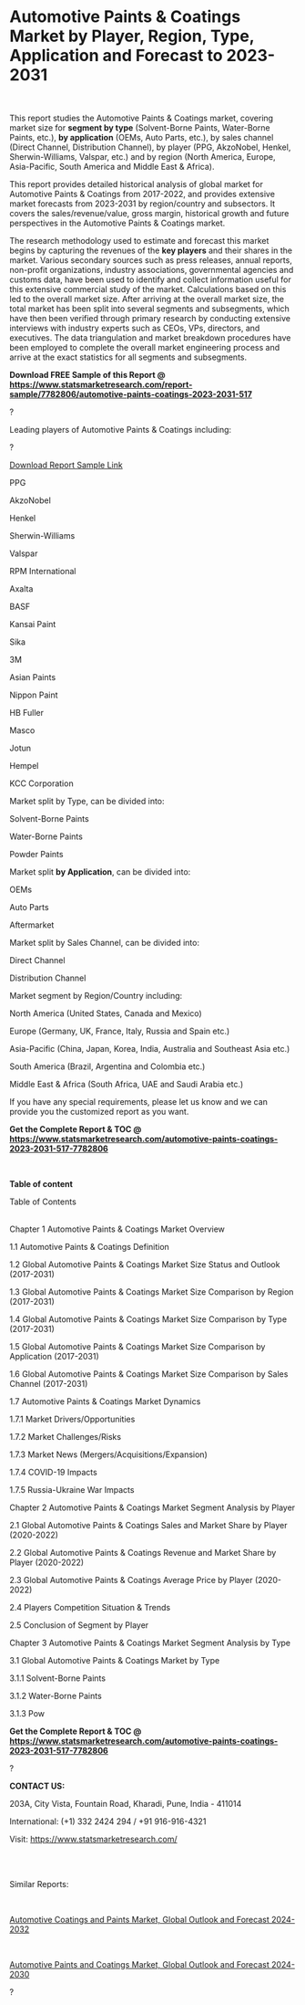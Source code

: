 <h1>Automotive Paints & Coatings Market by Player, Region, Type, Application and Forecast to 2023-2031</h1><br/><p>This report studies the Automotive Paints & Coatings market, covering market size for <strong>segment by type</strong> (Solvent-Borne Paints, Water-Borne Paints, etc.), <strong>by application</strong> (OEMs, Auto Parts, etc.), by sales channel (Direct Channel, Distribution Channel), by player (PPG, AkzoNobel, Henkel, Sherwin-Williams, Valspar, etc.) and by region (North America, Europe, Asia-Pacific, South America and Middle East & Africa).</p>
 
 
 
 <p>This report provides detailed historical analysis of global market for Automotive Paints & Coatings from 2017-2022, and provides extensive market forecasts from 2023-2031 by region/country and subsectors. It covers the sales/revenue/value, gross margin, historical growth and future perspectives in the Automotive Paints & Coatings market.</p>
 
 
 
 <p>The research methodology used to estimate and forecast this market begins by capturing the revenues of the <strong>key players</strong> and their shares in the market. Various secondary sources such as press releases, annual reports, non-profit organizations, industry associations, governmental agencies and customs data, have been used to identify and collect information useful for this extensive commercial study of the market. Calculations based on this led to the overall market size. After arriving at the overall market size, the total market has been split into several segments and subsegments, which have then been verified through primary research by conducting extensive interviews with industry experts such as CEOs, VPs, directors, and executives. The data triangulation and market breakdown procedures have been employed to complete the overall market engineering process and arrive at the exact statistics for all segments and subsegments.</p>
 
 
 
 <div><b>Download FREE Sample of this Report @ <a href="https://www.statsmarketresearch.com/download-free-sample/7782806/automotive-paints-coatings-2023-2031-517">https://www.statsmarketresearch.com/report-sample/7782806/automotive-paints-coatings-2023-2031-517</a></b></div>
 
 
 
 <p>? </p>
 
 
 
 <p>Leading players of Automotive Paints & Coatings including:</p>
 
 
 
 <p>? </p>
 
 
 
 <p><a href="https://www.statsmarketresearch.com/download-free-sample/7782806/automotive-paints-coatings-2023-2031-517">Download Report Sample Link</a></p>
 
 
 
 <p>PPG</p>
 
 
 
 <p>AkzoNobel</p>
 
 
 
 <p>Henkel</p>
 
 
 
 <p>Sherwin-Williams</p>
 
 
 
 <p>Valspar</p>
 
 
 
 <p>RPM International</p>
 
 
 
 <p>Axalta</p>
 
 
 
 <p>BASF</p>
 
 
 
 <p>Kansai Paint</p>
 
 
 
 <p>Sika</p>
 
 
 
 <p>3M</p>
 
 
 
 <p>Asian Paints</p>
 
 
 
 <p>Nippon Paint</p>
 
 
 
 <p>HB Fuller</p>
 
 
 
 <p>Masco</p>
 
 
 
 <p>Jotun</p>
 
 
 
 <p>Hempel</p>
 
 
 
 <p>KCC Corporation</p>
 
 
 
 <p>Market split by Type, can be divided into:</p>
 
 
 
 <p>Solvent-Borne Paints</p>
 
 
 
 <p>Water-Borne Paints</p>
 
 
 
 <p>Powder Paints</p>
 
 
 
 <p>Market split <strong>by Application</strong>, can be divided into:</p>
 
 
 
 <p>OEMs</p>
 
 
 
 <p>Auto Parts</p>
 
 
 
 <p>Aftermarket</p>
 
 
 
 <p>Market split by Sales Channel, can be divided into:</p>
 
 
 
 <p>Direct Channel</p>
 
 
 
 <p>Distribution Channel</p>
 
 
 
 <p>Market segment by Region/Country including:</p>
 
 
 
 <p>North America (United States, Canada and Mexico)</p>
 
 
 
 <p>Europe (Germany, UK, France, Italy, Russia and Spain etc.)</p>
 
 
 
 <p>Asia-Pacific (China, Japan, Korea, India, Australia and Southeast Asia etc.)</p>
 
 
 
 <p>South America (Brazil, Argentina and Colombia etc.)</p>
 
 
 
 <p>Middle East & Africa (South Africa, UAE and Saudi Arabia etc.)</p>
 
 
 
 <p>If you have any special requirements, please let us know and we can provide you the customized report as you want.</p>
 
 
 
 <div><b>Get the Complete Report & TOC @ <a href="https://www.statsmarketresearch.com/automotive-paints-coatings-2023-2031-517-7782806">https://www.statsmarketresearch.com/automotive-paints-coatings-2023-2031-517-7782806</a></b></div>
 
 
 
 <p><br />
 
 <b>Table of content</b></p>
 
 
 
 <p>Table of Contents<br />
 
 <br />
 
 Chapter 1 Automotive Paints & Coatings Market Overview<br />
 
 1.1 Automotive Paints & Coatings Definition<br />
 
 1.2 Global Automotive Paints & Coatings Market Size Status and Outlook (2017-2031)<br />
 
 1.3 Global Automotive Paints & Coatings Market Size Comparison by Region (2017-2031)<br />
 
 1.4 Global Automotive Paints & Coatings Market Size Comparison by Type (2017-2031)<br />
 
 1.5 Global Automotive Paints & Coatings Market Size Comparison by Application (2017-2031)<br />
 
 1.6 Global Automotive Paints & Coatings Market Size Comparison by Sales Channel (2017-2031)<br />
 
 1.7 Automotive Paints & Coatings Market Dynamics<br />
 
 1.7.1 Market Drivers/Opportunities<br />
 
 1.7.2 Market Challenges/Risks<br />
 
 1.7.3 Market News (Mergers/Acquisitions/Expansion)<br />
 
 1.7.4 COVID-19 Impacts<br />
 
 1.7.5 Russia-Ukraine War Impacts<br />
 
 Chapter 2 Automotive Paints & Coatings Market Segment Analysis by Player<br />
 
 2.1 Global Automotive Paints & Coatings Sales and Market Share by Player (2020-2022)<br />
 
 2.2 Global Automotive Paints & Coatings Revenue and Market Share by Player (2020-2022)<br />
 
 2.3 Global Automotive Paints & Coatings Average Price by Player (2020-2022)<br />
 
 2.4 Players Competition Situation & Trends<br />
 
 2.5 Conclusion of Segment by Player<br />
 
 Chapter 3 Automotive Paints & Coatings Market Segment Analysis by Type<br />
 
 3.1 Global Automotive Paints & Coatings Market by Type<br />
 
 3.1.1 Solvent-Borne Paints<br />
 
 3.1.2 Water-Borne Paints<br />
 
 3.1.3 Pow</p>
 
 
 
 <div><b>Get the Complete Report & TOC @ <a href="https://www.statsmarketresearch.com/automotive-paints-coatings-2023-2031-517-7782806">https://www.statsmarketresearch.com/automotive-paints-coatings-2023-2031-517-7782806</a></b></div>
 
 
 
 <p>? </p>
 
 
 
 <p><b>CONTACT US:</b><br />
 
 203A, City Vista, Fountain Road, Kharadi, Pune, India - 411014<br />
 
 International: (+1) 332 2424 294 / +91 916-916-4321<br />
 
 Visit: <a href="https://www.statsmarketresearch.com/">https://www.statsmarketresearch.com/</a><br />
 
 <br />
 
 <br />
 
 Similar Reports:<br />
 
 <br />
 
 <a href="https://www.statsmarketresearch.com/global-automotive-coatings-paints-forecast-2024-2032-176-7824500">Automotive Coatings and Paints Market, Global Outlook and Forecast 2024-2032</a><br />
 
 <br />
 
 <a href="https://www.statsmarketresearch.com/global-automotive-paints-coatings-forecast-2024-2030-286-7883741">Automotive Paints and Coatings Market, Global Outlook and Forecast 2024-2030</a><br />
 
 ? </p>